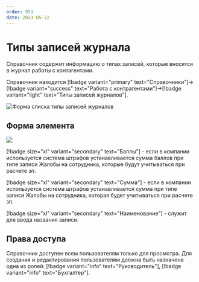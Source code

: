```yaml
---
order: 951
date: 2023-05-22
---
```

# Типы записей журнала

Справочник содержит информацию о типах записей, которые вносятся в журнал работы с контагентами.

Справочник находится  [!badge variant="primary" text="Справочники"]->[!badge variant="success" text="Работа с контрагентами"]->[!badge variant="light" text="Типы записей журналов"].

![Форма списка типы записей журналов](/images/Форма_списка_типы_записей.jpg)

## Форма элемента

![](/images/Форма_элемента_типы_записей.jpg)

[!badge size="xl" variant="secondary" text="Баллы"] - если в компании используется система штрафов устанавливается сумма баллов при типе записи Жалобы на сотрудника, которые будут учитываться при расчете зп.

[!badge size="xl" variant="secondary" text="Сумма"] - если в компании используется система штрафов устанавливается сумма при типе записи Жалобы на сотрудника, которая будет учитываться при расчете зп.

[!badge size="xl" variant="secondary" text="Наименование"] - служит для ввода названия записи.

## Права доступа

Справочник доступен всем пользователям только для просмотра. Для создания и редактирования пользователям должна быть назначена одна из ролей: [!badge variant="info" text="Руководитель"], [!badge variant="info" text="Бухгалтер"].

